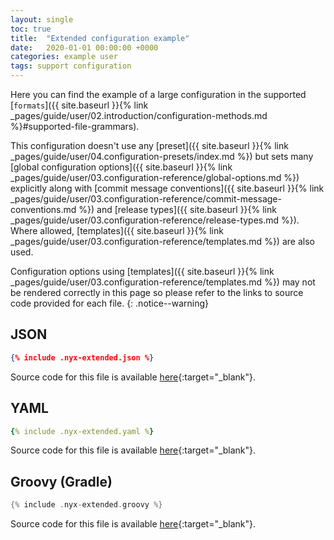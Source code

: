 ```yaml
---
layout: single
toc: true
title:  "Extended configuration example"
date:   2020-01-01 00:00:00 +0000
categories: example user
tags: support configuration
---
```


Here you can find the example of a large configuration in the supported [`formats`]({{ site.baseurl }}{% link _pages/guide/user/02.introduction/configuration-methods.md %}#supported-file-grammars).

This configuration doesn't use any [preset]({{ site.baseurl }}{% link _pages/guide/user/04.configuration-presets/index.md %}) but sets many [global configuration options]({{ site.baseurl }}{% link _pages/guide/user/03.configuration-reference/global-options.md %}) explicitly along with [commit message conventions]({{ site.baseurl }}{% link _pages/guide/user/03.configuration-reference/commit-message-conventions.md %}) and [release types]({{ site.baseurl }}{% link _pages/guide/user/03.configuration-reference/release-types.md %}). Where allowed, [templates]({{ site.baseurl }}{% link _pages/guide/user/03.configuration-reference/templates.md %}) are also used.

Configuration options using [templates]({{ site.baseurl }}{% link _pages/guide/user/03.configuration-reference/templates.md %}) may not be rendered correctly in this page so please refer to the links to source code provided for each file.
{: .notice--warning}

## JSON

```json
{% include .nyx-extended.json %}
```

Source code for this file is available [here](https://raw.githubusercontent.com/mooltiverse/nyx/master/docs/_includes/.nyx-extended.json){:target="_blank"}.

## YAML

```yaml
{% include .nyx-extended.yaml %}
```

Source code for this file is available [here](https://raw.githubusercontent.com/mooltiverse/nyx/master/docs/_includes/.nyx-extended.yaml){:target="_blank"}.

## Groovy (Gradle)

```groovy
{% include .nyx-extended.groovy %}
```

Source code for this file is available [here](https://raw.githubusercontent.com/mooltiverse/nyx/master/docs/_includes/.nyx-extended.groovy){:target="_blank"}.
